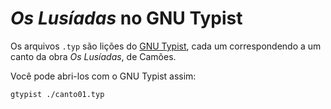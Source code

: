 # *Os Lusíadas* no GNU Typist

Os arquivos `.typ` são lições do [GNU Typist](https://www.gnu.org/software/gtypist/), cada um correspondendo a um canto da obra *Os Lusíadas*, de Camões.

Você pode abri-los com o GNU Typist assim:
```
gtypist ./canto01.typ
```
